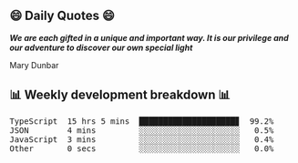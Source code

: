## 😄 Daily Quotes 😄

_**We are each gifted in a unique and important way. It is our privilege and our adventure to discover our own special light**_

Mary Dunbar



## 📊 Weekly development breakdown 📊

<pre>TypeScript  15 hrs 5 mins  ████████████████████▊  99.2%
JSON        4 mins         ░░░░░░░░░░░░░░░░░░░░░   0.5%
JavaScript  3 mins         ░░░░░░░░░░░░░░░░░░░░░   0.4%
Other       0 secs         ░░░░░░░░░░░░░░░░░░░░░   0.0%</pre>